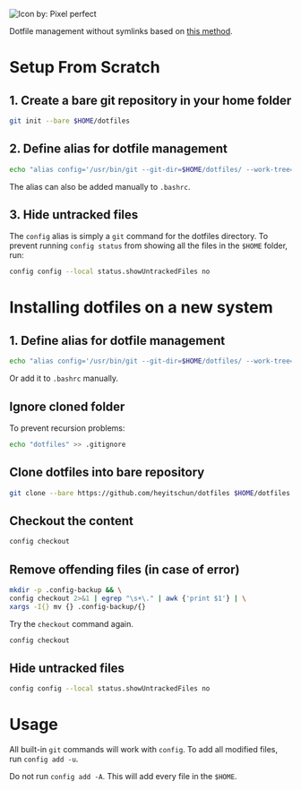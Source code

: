 <p>
    <img src="https://heyitschun-assets.s3.amazonaws.com/images/gear.svg" alt="Icon by: Pixel perfect">
</p>

Dotfile management without symlinks based on [this method](https://www.atlassian.com/git/tutorials/dotfiles).

# Setup From Scratch

## 1. Create a bare git repository in your home folder

```bash
git init --bare $HOME/dotfiles
```

## 2. Define alias for dotfile management

```bash
echo "alias config='/usr/bin/git --git-dir=$HOME/dotfiles/ --work-tree=$HOME'" >> $HOME/.bashrc
```

The alias can also be added manually to `.bashrc`.

## 3. Hide untracked files

The `config` alias is simply a `git` command for the dotfiles directory. To prevent running `config status` from showing all the files in the `$HOME` folder, run:

```bash
config config --local status.showUntrackedFiles no
```

# Installing dotfiles on a new system

## 1. Define alias for dotfile management

```bash
echo "alias config='/usr/bin/git --git-dir=$HOME/dotfiles/ --work-tree=$HOME'" >> $HOME/.bashrc
```

Or add it to `.bashrc` manually.

## Ignore cloned folder

To prevent recursion problems:

```bash
echo "dotfiles" >> .gitignore
```

## Clone dotfiles into bare repository

```bash
git clone --bare https://github.com/heyitschun/dotfiles $HOME/dotfiles
```

## Checkout the content

```bash
config checkout
```

## Remove offending files (in case of error)

```bash
mkdir -p .config-backup && \
config checkout 2>&1 | egrep "\s+\." | awk {'print $1'} | \
xargs -I{} mv {} .config-backup/{}
```

Try the `checkout` command again.

```bash
config checkout
```

## Hide untracked files

```bash
config config --local status.showUntrackedFiles no
```

# Usage

All built-in `git` commands will work with `config`. To add all modified files, run `config add -u`.

Do not run `config add -A`. This will add every file in the `$HOME`.
